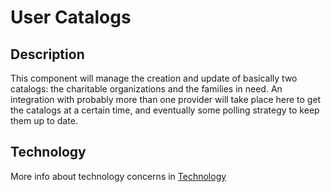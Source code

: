 # User Catalogs

## Description

This component will manage the creation and update of basically two catalogs: the charitable organizations and the families in need.
An integration with probably more than one provider will take place here to get the catalogs at a certain time, and eventually some polling strategy to keep them up to date.

## Technology
More info about technology concerns in [Technology](/Architecture/Technology/user-catalogs.md)